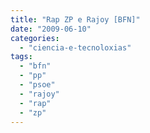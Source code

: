 ```yaml
---
title: "Rap ZP e Rajoy [BFN]"
date: "2009-06-10"
categories: 
  - "ciencia-e-tecnoloxias"
tags: 
  - "bfn"
  - "pp"
  - "psoe"
  - "rajoy"
  - "rap"
  - "zp"
---
```



